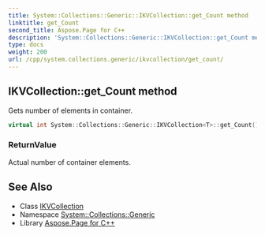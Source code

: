```yaml
---
title: System::Collections::Generic::IKVCollection::get_Count method
linktitle: get_Count
second_title: Aspose.Page for C++
description: 'System::Collections::Generic::IKVCollection::get_Count method. Gets number of elements in container in C++.'
type: docs
weight: 200
url: /cpp/system.collections.generic/ikvcollection/get_count/
---
```

## IKVCollection::get_Count method


Gets number of elements in container.

```cpp
virtual int System::Collections::Generic::IKVCollection<T>::get_Count() const override=0
```


### ReturnValue

Actual number of container elements.

## See Also

* Class [IKVCollection](../)
* Namespace [System::Collections::Generic](../../)
* Library [Aspose.Page for C++](../../../)
